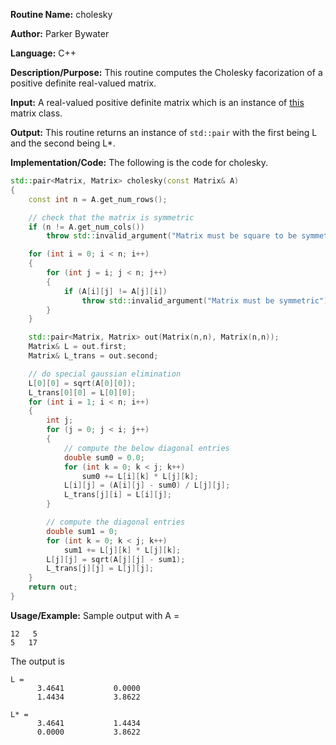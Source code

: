 **Routine Name:** cholesky

**Author:** Parker Bywater

**Language:** C++

**Description/Purpose:** This routine computes the Cholesky facorization of a positive definite real-valued matrix. 

**Input:** A real-valued positive definite matrix which is an instance of [this](../src/Matrix.cpp) matrix class.
 
**Output:** This routine returns an instance of `std::pair` with the first being L and the second being L\*. 

**Implementation/Code:** The following is the code for cholesky. 
   
```C++
std::pair<Matrix, Matrix> cholesky(const Matrix& A) 
{ 
    const int n = A.get_num_rows();

    // check that the matrix is symmetric
    if (n != A.get_num_cols())
        throw std::invalid_argument("Matrix must be square to be symmetric"); 

    for (int i = 0; i < n; i++)
    {
        for (int j = i; j < n; j++)
        {
            if (A[i][j] != A[j][i])
                throw std::invalid_argument("Matrix must be symmetric");
        }
    }

    std::pair<Matrix, Matrix> out(Matrix(n,n), Matrix(n,n));
    Matrix& L = out.first;
    Matrix& L_trans = out.second;

    // do special gaussian elimination
    L[0][0] = sqrt(A[0][0]);
    L_trans[0][0] = L[0][0];
    for (int i = 1; i < n; i++) 
    {
        int j;
        for (j = 0; j < i; j++) 
        {
            // compute the below diagonal entries
            double sum0 = 0.0;
            for (int k = 0; k < j; k++)
                sum0 += L[i][k] * L[j][k];
            L[i][j] = (A[i][j] - sum0) / L[j][j];
            L_trans[j][i] = L[i][j]; 
        }

        // compute the diagonal entries
        double sum1 = 0;
        for (int k = 0; k < j; k++)
            sum1 += L[j][k] * L[j][k];
        L[j][j] = sqrt(A[j][j] - sum1);
        L_trans[j][j] = L[j][j]; 
    }
    return out; 
}    
```

**Usage/Example:** Sample output with A = 
    
    12   5
    5   17
    
The output is 

    L =
          3.4641           0.0000
          1.4434           3.8622

    L* =
          3.4641           1.4434
          0.0000           3.8622

